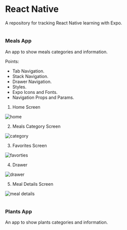 # React Native

A repository for tracking React Native learning with Expo.

#

### Meals App

An app to show meals categories and information.

Points:

- Tab Navigation.
- Stack Navigation.
- Drawer Navigation.
- Styles.
- Expo Icons and Fonts.
- Navigation Props and Params.

1. Home Screen

![home](./screenshots/meals/homeMeal.jpg)

2. Meals Category Screen

![category](./screenshots/meals/categoryMeal.jpg)

3. Favorites Screen

![favorties](./screenshots/meals/FavMeal.jpg)

4. Drawer

![drawer](./screenshots/meals/drawerMeal.jpg)

5. Meal Details Screen

![meal details](./screenshots/meals/mealInfo.jpg)

#

### Plants App

An app to show plants categories and information.
